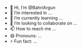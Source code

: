 - 👋 Hi, I’m @BahriArgun
- 👀 I’m interested in ...
- 🌱 I’m currently learning ...
- 💞️ I’m looking to collaborate on ...
- 📫 How to reach me ...
- 😄 Pronouns: ...
- ⚡ Fun fact: ...

<!---
BahriArgun/BahriArgun is a ✨ special ✨ repository because its `README.md` (this file) appears on your GitHub profile.
You can click the Preview link to take a look at your changes.
--->
